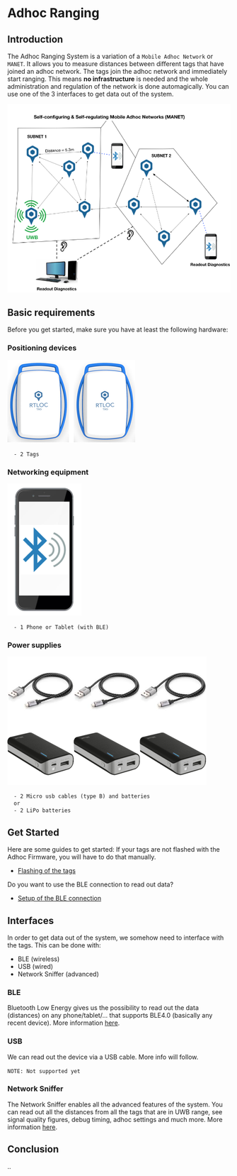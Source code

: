 # Adhoc Ranging
## Introduction
The Adhoc Ranging System is a variation of a `Mobile Adhoc Network` or `MANET`. It allows you to measure distances between different tags that have joined an adhoc network.
The tags join the adhoc network and immediately start ranging. This means **no infrastructure** is needed and the whole administration and regulation of the network is done automagically.
You can use one of the 3 interfaces to get data out of the system.

![adhoc](./img/adhoc.png)

## Basic requirements
Before you get started, make sure you have at least the following hardware:

### Positioning devices
![nodes](./img/adhoc_nodes.png)

```
  - 2 Tags
```

### Networking equipment
![network](./img/adhoc_phone.png)

```
  - 1 Phone or Tablet (with BLE)
```

### Power supplies
  ![power](./img/adhoc_power_supply.png)

```
  - 2 Micro usb cables (type B) and batteries
  or
  - 2 LiPo batteries
```

## Get Started
Here are some guides to get started:
If your tags are not flashed with the Adhoc Firmware, you will have to do that manually.
- [Flashing of the tags](/hardware/flashing/hw_flashing.html)

Do you want to use the BLE connection to read out data?
- [Setup of the BLE connection](/hardware/hw_interface_ble.html)

## Interfaces
In order to get data out of the system, we somehow need to interface with the tags. This can be done with:
- BLE (wireless)
- USB (wired)
- Network Sniffer (advanced)

### BLE
Bluetooth Low Energy gives us the possibility to read out the data (distances) on any phone/tablet/... that supports BLE4.0 (basically any recent device).
More information [here](/hardware/hw_interface_ble.html).

### USB
We can read out the device via a USB cable. More info will follow.

`NOTE: Not supported yet`

### Network Sniffer
The Network Sniffer enables all the advanced features of the system.
You can read out all the distances from all the tags that are in UWB range, see signal quality figures, debug timing, adhoc settings and much more.
More information [here](/hardware/hw_interface_sniffer.html).

## Conclusion
..